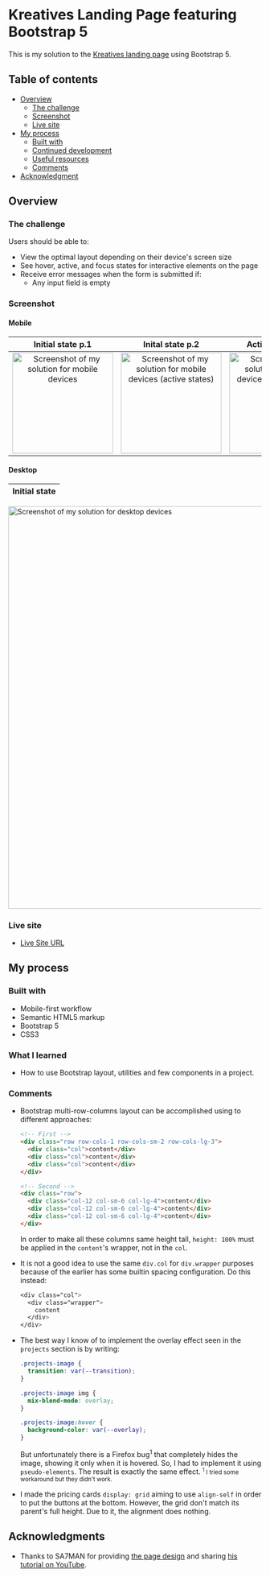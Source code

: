 # Kreatives Landing Page featuring Bootstrap 5

This is my solution to the [Kreatives landing page](https://kreative-landing.netlify.app/) using Bootstrap 5.

## Table of contents

- [Overview](#overview)
  - [The challenge](#the-challenge)
  - [Screenshot](#screenshot)
  - [Live site](#live-site)
- [My process](#my-process)
  - [Built with](#built-with)
  - [Continued development](#continued-development)
  - [Useful resources](#useful-resources)
  - [Comments](#comments)
- [Acknowledgment](#acknowledgments)

## Overview

### The challenge

Users should be able to:

- View the optimal layout depending on their device's screen size
- See hover, active, and focus states for interactive elements on the page
- Receive error messages when the form is submitted if:
  - Any input field is empty

### Screenshot

#### Mobile

|                                               Initial state p.1                                               |                                                       Inital state p.2                                                        |                                                          Active states p.1                                                           | Active states p.2                                                                                                          |
| :-----------------------------------------------------------------------------------------------------------: | :---------------------------------------------------------------------------------------------------------------------------: | :----------------------------------------------------------------------------------------------------------------------------------: | -------------------------------------------------------------------------------------------------------------------------- |
| <img src="./screenshots/mobile-part1.jpeg" alt="Screenshot of my solution for mobile devices" width="200px"/> | <img src="./screenshots/mobile-part2.jpeg" alt="Screenshot of my solution for mobile devices (active states)" width="200px"/> | <img src="./screenshots/mobile-active-part1.jpeg" alt="Screenshot of my solution for mobile devices (active states)" width="200px"/> | <img src="./screenshots/mobile-active-part2.jpeg" alt="Screenshot of my solution for mobile (submit page)" width="200px"/> |

#### Desktop

| Initial state |
| :-----------: |

<img src="./screenshots/desktop.jpeg" alt="Screenshot of my solution for desktop devices" width="800px"/>

### Live site

- [Live Site URL](https://jvmdo.github.io/framework-frontend-practice/bootstrap-kreative-landing-page/)

## My process

### Built with

- Mobile-first workflow
- Semantic HTML5 markup
- Bootstrap 5
- CSS3

### What I learned

- How to use Bootstrap layout, utilities and few components in a project.

### Comments

- Bootstrap multi-row-columns layout can be accomplished using to different approaches:

  ```html
  <!-- First -->
  <div class="row row-cols-1 row-cols-sm-2 row-cols-lg-3">
    <div class="col">content</div>
    <div class="col">content</div>
    <div class="col">content</div>
  </div>

  <!-- Second -->
  <div class="row">
    <div class="col-12 col-sm-6 col-lg-4">content</div>
    <div class="col-12 col-sm-6 col-lg-4">content</div>
    <div class="col-12 col-sm-6 col-lg-4">content</div>
  </div>
  ```

  In order to make all these columns same height tall, `height: 100%` must be applied in the `content`'s wrapper, not in the `col`.

- It is not a good idea to use the same `div.col` for `div.wrapper` purposes because of the earlier has some builtin spacing configuration. Do this instead:

  ```css
  <div class="col">
    <div class="wrapper">
      content
    </div>
  </div>
  ```

- The best way I know of to implement the overlay effect seen in the `projects` section is by writing:

  ```css
  .projects-image {
    transition: var(--transition);
  }

  .projects-image img {
    mix-blend-mode: overlay;
  }

  .projects-image:hover {
    background-color: var(--overlay);
  }
  ```

  But unfortunately there is a Firefox bug<sup>1</sup> that completely hides the image, showing it only when it is hovered. So, I had to implement it using `pseudo-elements`. The result is exactly the same effect. <small><sup>1</sup> I tried some workaround but they didn't work.</small>

- I made the pricing cards `display: grid` aiming to use `align-self` in order to put the buttons at the bottom. However, the grid don't match its parent's full height. Due to it, the alignment does nothing.

## Acknowledgments

- Thanks to SA7MAN for providing [the page design](<(https://kreative-landing.netlify.app/)>) and sharing [his tutorial on YouTube](https://www.youtube.com/channel/UCYMEEnLzGGGIpQQ3Nu_sBsQ).
